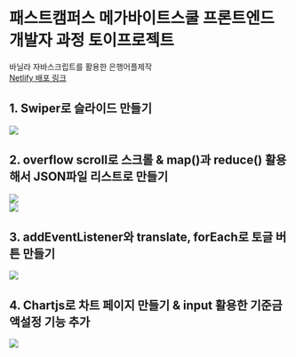 # 패스트캠퍼스 메가바이트스쿨 프론트엔드 개발자 과정 토이프로젝트
  바닐라 자바스크립트를 활용한 은행어플제작<br/>
  [Netlify 배포 링크](https://gilded-hotteok-27194b.netlify.app/)
## 1. Swiper로 슬라이드 만들기<br />
  ![](./img/04/toypro-01.gif)<br />
## 2. overflow scroll로 스크롤 & map()과 reduce() 활용해서 JSON파일 리스트로 만들기<br />
  ![](./img/04/toypro-02.gif)<br />
  ![](./img/04/toypro-04.gif)<br />
## 3. addEventListener와 translate, forEach로 토글 버튼 만들기<br />
  ![](./img/04/toypro-03.gif)<br />
## 4. Chartjs로 차트 페이지 만들기 & input 활용한 기준금액설정 기능 추가<br />
  ![](./img/04/toypro-05.gif)

